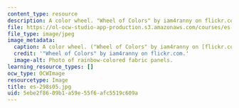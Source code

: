 ```yaml
---
content_type: resource
description: A color wheel. "Wheel of Colors" by iam4ranny on flickr.com.
file: https://ol-ocw-studio-app-production.s3.amazonaws.com/courses/es-298-art-of-color-spring-2005/5ebe2f8609b1a59e55f6afc5519c609a_es-298s05.jpg
file_type: image/jpeg
image_metadata:
  caption: A color wheel. ("Wheel of Colors" by iam4ranny on [flickr.com](http://www.flickr.com/).)
  credit: '"Wheel of Colors" by iam4ranny on flickr.com.'
  image-alt: Photo of rainbow-colored fabric panels.
learning_resource_types: []
ocw_type: OCWImage
resourcetype: Image
title: es-298s05.jpg
uid: 5ebe2f86-09b1-a59e-55f6-afc5519c609a
---
```

